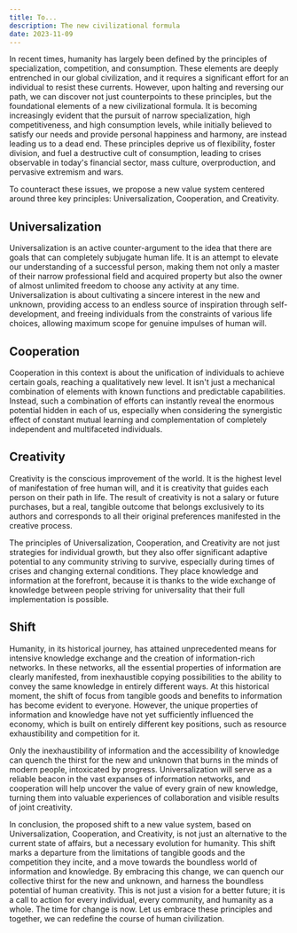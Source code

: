 ```yaml
---
title: To...
description: The new civilizational formula
date: 2023-11-09
---
```


In recent times, humanity has largely been defined by the principles of specialization, competition, and consumption. These elements are deeply entrenched in our global civilization, and it requires a significant effort for an individual to resist these currents. However, upon halting and reversing our path, we can discover not just counterpoints to these principles, but the foundational elements of a new civilizational formula. It is becoming increasingly evident that the pursuit of narrow specialization, high competitiveness, and high consumption levels, while initially believed to satisfy our needs and provide personal happiness and harmony, are instead leading us to a dead end. These principles deprive us of flexibility, foster division, and fuel a destructive cult of consumption, leading to crises observable in today's financial sector, mass culture, overproduction, and pervasive extremism and wars.

To counteract these issues, we propose a new value system centered around three key principles: Universalization, Cooperation, and Creativity.

## Universalization

Universalization is an active counter-argument to the idea that there are goals that can completely subjugate human life. It is an attempt to elevate our understanding of a successful person, making them not only a master of their narrow professional field and acquired property but also the owner of almost unlimited freedom to choose any activity at any time. Universalization is about cultivating a sincere interest in the new and unknown, providing access to an endless source of inspiration through self-development, and freeing individuals from the constraints of various life choices, allowing maximum scope for genuine impulses of human will.

## Cooperation

Cooperation in this context is about the unification of individuals to achieve certain goals, reaching a qualitatively new level. It isn't just a mechanical combination of elements with known functions and predictable capabilities. Instead, such a combination of efforts can instantly reveal the enormous potential hidden in each of us, especially when considering the synergistic effect of constant mutual learning and complementation of completely independent and multifaceted individuals.

## Creativity

Creativity is the conscious improvement of the world. It is the highest level of manifestation of free human will, and it is creativity that guides each person on their path in life. The result of creativity is not a salary or future purchases, but a real, tangible outcome that belongs exclusively to its authors and corresponds to all their original preferences manifested in the creative process.

The principles of Universalization, Cooperation, and Creativity are not just strategies for individual growth, but they also offer significant adaptive potential to any community striving to survive, especially during times of crises and changing external conditions. They place knowledge and information at the forefront, because it is thanks to the wide exchange of knowledge between people striving for universality that their full implementation is possible.

## Shift

Humanity, in its historical journey, has attained unprecedented means for intensive knowledge exchange and the creation of information-rich networks. In these networks, all the essential properties of information are clearly manifested, from inexhaustible copying possibilities to the ability to convey the same knowledge in entirely different ways. At this historical moment, the shift of focus from tangible goods and benefits to information has become evident to everyone. However, the unique properties of information and knowledge have not yet sufficiently influenced the economy, which is built on entirely different key positions, such as resource exhaustibility and competition for it.

Only the inexhaustibility of information and the accessibility of knowledge can quench the thirst for the new and unknown that burns in the minds of modern people, intoxicated by progress. Universalization will serve as a reliable beacon in the vast expanses of information networks, and cooperation will help uncover the value of every grain of new knowledge, turning them into valuable experiences of collaboration and visible results of joint creativity.

In conclusion, the proposed shift to a new value system, based on Universalization, Cooperation, and Creativity, is not just an alternative to the current state of affairs, but a necessary evolution for humanity. This shift marks a departure from the limitations of tangible goods and the competition they incite, and a move towards the boundless world of information and knowledge. By embracing this change, we can quench our collective thirst for the new and unknown, and harness the boundless potential of human creativity. This is not just a vision for a better future; it is a call to action for every individual, every community, and humanity as a whole. The time for change is now. Let us embrace these principles and together, we can redefine the course of human civilization.
